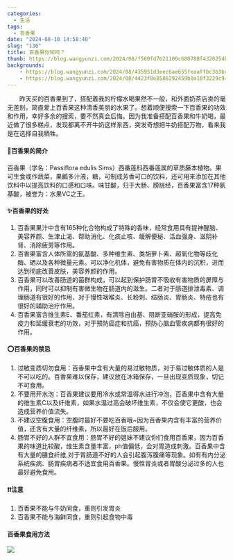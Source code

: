 ```yaml
---
categories:
  - 生活
tags:
  - 百香果
date: "2024-08-10 14:58:40"
slug: "136"
title: 百香果你知吗？
thumb: https://blog.wangyunzi.com/2024/08/f560fd7621100c680788f4320254bca8.jpg
backgrounds:
	- https://blog.wangyunzi.com/2024/08/435951d3eec6ae655feaaffbc3b3bcb6.png
	- https://blog.wangyunzi.com/2024/08/4423f8e8586292459b0a10f3229c9482.png
---
```

&emsp;&emsp;昨天买的百香果到了，搭配着我的柠檬水喝果然不一般，和外面奶茶店卖的毫无差别，简直爱上百香果这种清香美丽的水果了。想着顺便搜索一下百香果的功效和作用，幸好多余的搜索，要不然真会后悔。因为我准备搭配百香果和牛奶喝，最近做了很多糕点，发现都离不开牛奶这样东西，突发奇想把牛奶搭配万物，看来我是在选择自我牺牲。
#### 🍥百香果的简介
百香果（学名：Passiflora edulis Sims）西番莲科西番莲属的草质藤本植物。果可生食或作蔬菜，果瓤多汁液，糖，可制成芳香可口的饮料，还可用来添加在其他饮料中以提高饮料的口感和口味。味甘酸，归于大肠、膀胱经，百香果富含17种氨基酸，被誉为：水果VC之王。

#### ✨百香果的好处
1. 百香果果汁中含有165种化合物构成了特殊的香味，经常食用具有提神醒脑、美容养颜、生津止渴、帮助消化、化痰止咳、缓解便秘、活血强身、滋阴补肾、消除疲劳等作用。
2. 百香果富含人体所需的氨基酸、多种维生素、类胡萝卜素、超氧化物等歧化酶、硒以及各种微量元素。可以净化机体，避免有害物质在体内的沉积，进而达到彻底改善皮肤，美容养颜的作用。
3. 百香果可以改善肠道的菌群构成，可以起到保护肠胃不吸收有害物质的屏障与作用，同时可以抑制有害微生物在肠道内的滋生。二者对于肠道排泄毒素、调理肠道有很好的作用，对于慢性咽喉炎、长粉刺、结肠炎、胃肠炎、特疮也有很好的辅助治疗作用。
4. 百香果富含维生素E、番茄红素，有清除自由基、阻断亚硝胺的形成，提高免疫力和延缓衰老的功效，对于预防癌症和抗癌，预防心脑血管疾病都有很好的作用。

#### ⭕百香果的禁忌
1. 过敏变质切勿食用：百香果中含有大量的易过敏物质，对于易过敏体质的人是不可以吃的。百香果难以保存，建议放在冰箱保存，一旦出现变质现象，切记不可食用。
2. 不要用开水泡：百香果建议要用冷水或常温得水进行冲泡，百香果中含有大量的维生素C以及纤维素，如果水温过高会破坏维生素，不仅会使它更酸，也会造成营养价值流失。
3. 不建议空腹食用：空腹时最好不要吃百香哦~因为百香果内含有丰富的营养价值，还含有大量的纤维素，所以最好在饭后服用。
4. 肠胃不好的人群不宜食用：肠胃不好的姐妹不建议你们食用百香果，因为百香果的味道比较酸，维生素含量丰富，ph值偏低，会对胃造成刺激。百香果中含有大量的膳食纤维,对于胃肠道不好的人会引起腹泻腹痛等现象。如有有内分泌系统疾病、肠胃疾病者不适宜食用百香果。慢性胃炎或者胃酸分泌过多的人也最好避免食用。

#### ❗❗注意
1. 百香果不能与牛奶同食，重则引发胃炎
2. 百香果不能与海鲜同食，重则引起食物中毒

#### 百香果食用方法
![](https://blog.wangyunzi.com/2024/08/8aeb0aa6571b4d5ddd54d509aa1bf867.JPG)